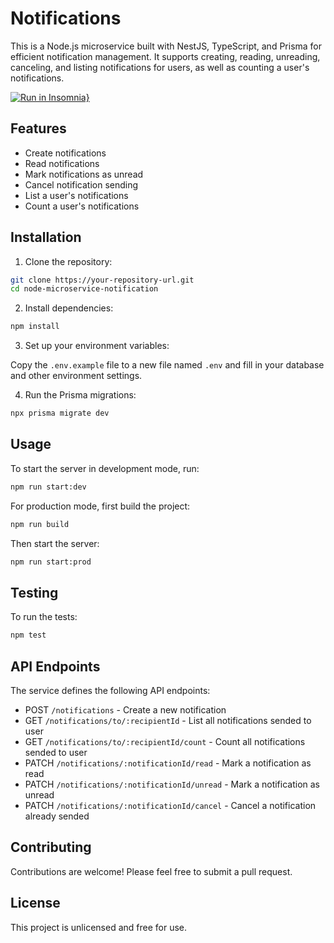 # Notifications

This is a Node.js microservice built with NestJS, TypeScript, and Prisma for efficient notification management. It supports creating, reading, unreading, canceling, and listing notifications for users, as well as counting a user's notifications.

[![Run in Insomnia}](https://insomnia.rest/images/run.svg)](https://insomnia.rest/run/?label=Node%20Notifications%20microservice&uri=https%3A%2F%2Fgithub.com%2FPaoloProdossimoLopes%2Fnode-microservice-notification%2Fblob%2Fmain%2FInsomnia.json)

## Features

- Create notifications
- Read notifications
- Mark notifications as unread
- Cancel notification sending
- List a user's notifications
- Count a user's notifications

## Installation

1. Clone the repository:

```bash
git clone https://your-repository-url.git
cd node-microservice-notification
```

2. Install dependencies:

```bash
npm install
```

3. Set up your environment variables:

Copy the `.env.example` file to a new file named `.env` and fill in your database and other environment settings.

4. Run the Prisma migrations:

```bash
npx prisma migrate dev
```

## Usage

To start the server in development mode, run:

```bash
npm run start:dev
```

For production mode, first build the project:

```bash
npm run build
```

Then start the server:

```bash
npm run start:prod
```

## Testing

To run the tests:

```bash
npm test
```

## API Endpoints

The service defines the following API endpoints:

- POST `/notifications` - Create a new notification
- GET `/notifications/to/:recipientId` - List all notifications sended to user
- GET `/notifications/to/:recipientId/count` - Count all notifications sended to user
- PATCH `/notifications/:notificationId/read` - Mark a notification as read
- PATCH `/notifications/:notificationId/unread` - Mark a notification as unread
- PATCH `/notifications/:notificationId/cancel` - Cancel a notification already sended

## Contributing

Contributions are welcome! Please feel free to submit a pull request.

## License

This project is unlicensed and free for use.
